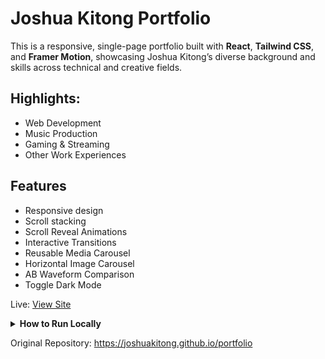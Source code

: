 # Joshua Kitong Portfolio

This is a responsive, single-page portfolio built with **React**, **Tailwind CSS**, and **Framer Motion**, showcasing Joshua Kitong’s diverse background and skills across technical and creative fields.

## Highlights:

- Web Development
- Music Production
- Gaming & Streaming
- Other Work Experiences

## Features

 - Responsive design
 - Scroll stacking
 - Scroll Reveal Animations
 - Interactive Transitions
 - Reusable Media Carousel
 - Horizontal Image Carousel
 - AB Waveform Comparison
 - Toggle Dark Mode

Live: [View Site](https://joshuakitong.github.io/portfolio-webdev-music-gaming)

<details>
  <summary><strong>How to Run Locally</strong></summary>

  1. Clone the repo  
     `https://github.com/joshuakitong/portfolio-webdev-music-gaming`

  2. Install dependencies  
     `npm install`

  3. Run the app  
     `npm start`
</details>

Original Repository: https://joshuakitong.github.io/portfolio